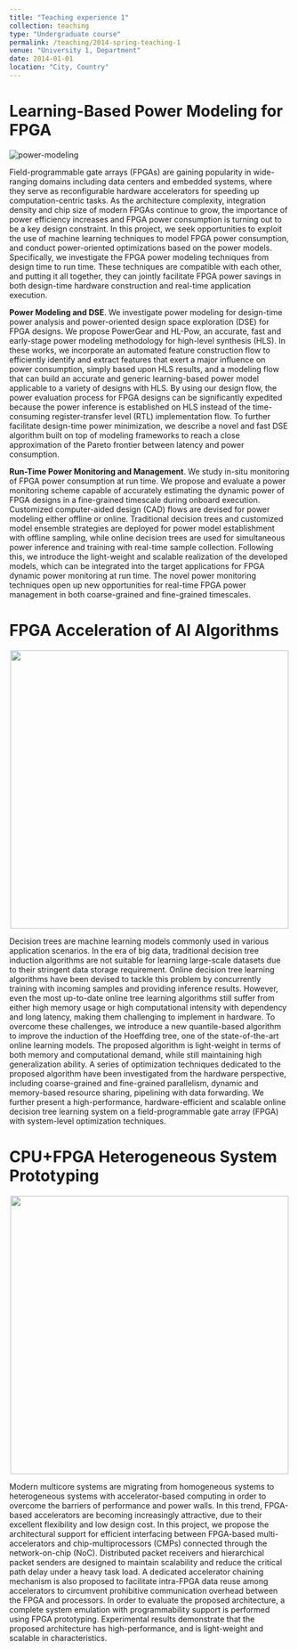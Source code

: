 ```yaml
---
title: "Teaching experience 1"
collection: teaching
type: "Undergraduate course"
permalink: /teaching/2014-spring-teaching-1
venue: "University 1, Department"
date: 2014-01-01
location: "City, Country"
---
```


Learning-Based Power Modeling for FPGA
======

![power-modeling](http://zlinaf.github.io/images/power-modeling.png)

Field-programmable gate arrays (FPGAs) are gaining popularity in wide-ranging domains including data centers and embedded systems, where they serve as reconfigurable hardware accelerators for speeding up computation-centric tasks. As the architecture complexity, integration density and chip size of modern FPGAs continue to grow, the importance of power efficiency increases and FPGA power consumption is turning out to be a key design constraint. In this project, we seek opportunities to exploit the use of machine learning techniques to model FPGA power consumption, and conduct power-oriented optimizations based on the power models. Specifically, we investigate the FPGA power modeling techniques from design time to run time. These techniques are compatible with each other, and putting it all together, they can jointly facilitate FPGA power savings in both design-time hardware construction and real-time application execution.

**Power Modeling and DSE**. We investigate power modeling for design-time power analysis and power-oriented design space exploration (DSE) for FPGA designs. We propose PowerGear and HL-Pow, an accurate, fast and early-stage power modeling methodology for high-level synthesis (HLS). In these works, we incorporate an automated feature construction flow to efficiently identify and extract features that exert a major influence on power consumption, simply based upon HLS results, and a modeling flow that can build an accurate and generic learning-based power model applicable to a variety of designs with HLS. By using our design flow, the power evaluation process for FPGA designs can be significantly expedited because the power inference is established on HLS instead of the time-consuming register-transfer level (RTL) implementation flow. To further facilitate design-time power minimization, we describe a novel and fast DSE algorithm built on top of modeling frameworks to reach a close approximation of the Pareto frontier between latency and power consumption.

**Run-Time Power Monitoring and Management**. We study in-situ monitoring of FPGA power consumption at run time. We propose and evaluate a power monitoring scheme capable of accurately estimating the dynamic power of FPGA designs in a fine-grained timescale during onboard execution. Customized computer-aided design (CAD) flows are devised for power modeling either offline or online. Traditional decision trees and customized model ensemble strategies are deployed for power model establishment with offline sampling, while online decision trees are used for simultaneous power inference and training with real-time sample collection. Following this, we introduce the light-weight and scalable realization of the developed models, which can be integrated into the target applications for FPGA dynamic power monitoring at run time. The novel power monitoring techniques open up new opportunities for real-time FPGA power management in both coarse-grained and fine-grained timescales.


FPGA Acceleration of AI Algorithms
======

<p align="center">
  <img src="https://zlinaf.github.io/images/dt-acc.png"  height="500">
</p>

Decision trees are machine learning models commonly used in various application scenarios. In the era of big data, traditional decision tree induction algorithms are not suitable for learning large-scale datasets due to their stringent data storage requirement. Online decision tree learning algorithms have been devised to tackle this problem by concurrently training with incoming samples and providing inference results. However, even the most up-to-date online tree learning algorithms still suffer from either high memory usage or high computational intensity with dependency and long latency, making them challenging to implement in hardware. To overcome these challenges, we introduce a new quantile-based algorithm to improve the induction of the Hoeffding tree, one of the state-of-the-art online learning models. The proposed algorithm is light-weight in terms of both memory and computational demand, while still maintaining high generalization ability. A series of optimization techniques dedicated to the proposed algorithm have been investigated from the hardware perspective, including coarse-grained and fine-grained parallelism, dynamic and memory-based resource sharing, pipelining with data forwarding. We further present a high-performance, hardware-efficient and scalable online decision tree learning system on a field-programmable gate array (FPGA) with system-level optimization techniques. 

CPU+FPGA Heterogeneous System Prototyping
======

<p align="center">
  <img src="http://zlinaf.github.io/images/cpu-fpga.png"  height="500">
</p>

Modern multicore systems are migrating from homogeneous systems to heterogeneous systems with accelerator-based computing in order to overcome the barriers of performance and power walls. In this trend, FPGA-based accelerators are becoming increasingly attractive, due to their excellent flexibility and low design cost. In this project, we propose the architectural support for efficient interfacing between FPGA-based multi-accelerators and chip-multiprocessors (CMPs) connected through the network-on-chip (NoC). Distributed packet receivers and hierarchical packet senders are designed to maintain scalability and reduce the critical path delay under a heavy task load. A dedicated accelerator chaining mechanism is also proposed to facilitate intra-FPGA data reuse among accelerators to circumvent prohibitive communication overhead between the FPGA and processors. In order to evaluate the proposed architecture, a complete system emulation with programmability support is performed using FPGA prototyping. Experimental results demonstrate that the proposed architecture has high-performance, and is light-weight and scalable in characteristics. 
